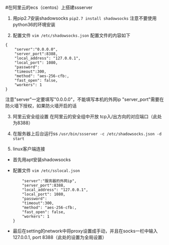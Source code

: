 #在阿里云的ecs（centos）上搭建ssserver

1. 用pip2.7安装shadowsocks
`pip2.7 install shadowsocks`
注意不要使用python36的环境安装

2. 配置文件
`vim /etc/shadowsocks.json`
配置文件的内容如下
```
{
	"server":"0.0.0.0",
	"server_port":8388,
	"local_address": "127.0.0.1",
	"local_port": 1080,
	"password":
	"timeout":300,
	"method": "aes-256-cfb:,
	"fast_open": false,
	"workers": 1
}
```
注意"server"一定要填写"0.0.0.0"，不能填写本机的外网ip
"server_port"需要在防火墙下授权，如果防火墙开启的话

3. 阿里云安全组设置
在阿里云的安全组中开放 tcp入/出方向的对应端口（此处为8388）

4. 在服务器上后台运行ss
`/usr/bin/ssserver -c /etc/shadowsocks.json -d start`

5. linux客户端连接
* 首先用apt安装shadowsocks
* 配置文件
	`vim /etc/sslocal.json`

	```{
		"server":"服务器的外网ip",
		"server_port":8388,
		"local_address": "127.0.0.1",
		"local_port": 1080,
		"password":
		"timeout":300,
		"method": "aes-256-cfb:,
		"fast_open": false,
		"workers": 1
	}
	```
* 最后在setting的network中将proxy设置成手动，并且在socks一栏中输入127.0.0.1, port 8388（此处的设置为全局设置）
